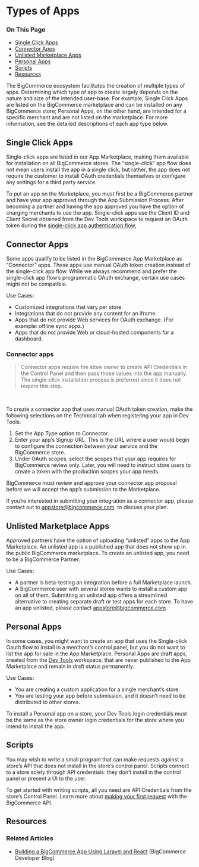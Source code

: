 # Types of Apps

<div class="otp" id="no-index">

### On This Page
- [Single Click Apps](#single-click-apps)
- [Connector Apps](#connector-apps)
- [Unlisted Marketplace Apps](#unlisted-marketplace-apps)
- [Personal Apps](#personal-apps)
- [Scripts](#scripts)
- [Resources](#resources)

</div>

The BigCommerce ecosystem facilitates the creation of multiple types of apps. Determining which type of app to create largely depends on the nature and size of the intended user-base. For example, Single Click Apps are listed on the BigCommerce marketplace and can be installed on any BigCommerce store; Personal Apps, on the other hand, are intended for a specific merchant and are not listed on the marketplace. For more information, see the detailed descriptions of each app type below.

## Single Click Apps

Single-click apps are listed in our App Marketplace, making them available for installation on all BigCommerce stores. The “single-click” app flow does not mean users install the app in a single click, but rather, the app does not require the customer to install OAuth credentials themselves or configure any settings for a third party service.

To put an app on the Marketplace, you must first be a BigCommerce partner and have your app approved through the App Submission Process. After becoming a partner and having the app approved you have the option of charging merchants to use the app.
Single-click apps use the Client ID and Client Secret obtained from the Dev Tools workspace to request an OAuth token during the [single-click app authentication flow.](/api-docs/getting-started/building-apps-bigcommerce/building-apps#building-apps_oauth-summary)

## Connector Apps

Some apps qualify to be listed in the BigCommerce App Marketplace as “Connector” apps. These apps use manual OAuth token creation instead of the single-click app flow.
While we always recommend and prefer the single-click app flow’s programmatic OAuth exchange, certain use cases might not be compatible.

Use Cases:
- Customized integrations that vary per store.
- Integrations that do not provide any content for an iframe.
- Apps that do not provide Web services for OAuth exchange. (For example: offline sync apps.)
- Apps that do not provide Web or cloud-hosted components for a dashboard.

<div class="HubBlock--callout">
<div class="CalloutBlock--info">
<div class="HubBlock-content">

<!-- theme:  -->

### Connector apps
> Connector apps require the store owner to create API Credentials in the Control Panel and then pass those values into the app manually. The single-click installation process is preferred since it does not require this step.

</div>
</div>
</div>

<br>

To create a connector app that uses manual OAuth token creation, make the following selections on the Technical tab when registering your app in Dev Tools:

1. Set the App Type option to Connector.
2. Enter your app’s Signup URL. This is the URL where a user would begin to configure the connection between your service and the BigCommerce store.
3. Under OAuth scopes, select the scopes that your app requires for BigCommerce review only. Later, you will need to instruct store users to create a token with the production scopes your app needs.

BigCommerce must review and approve your connector app proposal before we will accept the app’s submission to the Marketplace.

If you’re interested in submitting your integration as a connector app, please contact out to <a href="mailto:appstore@bigcommerce.com">appstore@bigcommerce.com</a>. to discuss your plan.

## Unlisted Marketplace Apps

Approved partners have the option of uploading “unlisted” apps to the App Marketplace. An unlisted app is a published app that does not show up in the public BigCommerce marketplace. To create an unlisted app, you need to be a BigCommerce Partner.

Use Cases:
- A partner is beta-testing an integration before a full Marketplace launch.
- A BigCommerce user with several stores wants to install a custom app on all of them. Submitting an unlisted app offers a streamlined alternative to creating separate draft or test apps for each store. To have an app unlisted, please contact
 <a href="mailto:appstore@bigcommerce.com">appstore@bigcommerce.com</a>.

## Personal Apps

In some cases, you might want to create an app that uses the Single-click Oauth flow to install in a merchant’s control panel, but you do not want to list the app for sale in the App Marketplace. Personal Apps are draft apps, created from the [Dev Tools](https://devtools.bigcommerce.com/) workspace, that are never published to the App Marketplace and remain in draft status permanently.

Use Cases:
- You are creating a custom application for a single merchant’s store.
- You are testing your app before submission, and it doesn’t need to be distributed to other stores.

To install a Personal app on a store, your Dev Tools login credentials must be the same as the store owner login credentials for the store where you intend to install the app.

## Scripts

You may wish to write a small program that can make requests against a store’s API that does not install in the store’s control panel. Scripts connect to a store solely through API credentials: they don’t install in the control panel or present a UI to the user.

To get started with writing scripts, all you need are API Credentials from the store’s Control Panel.  Learn more about [making your first request](/api-docs/getting-started/basics/making-requests) with the BigCommerce API.

## Resources

### Related Articles
* [Building a BigCommerce App Using Laravel and React](https://medium.com/bigcommerce-developer-blog/building-a-bigcommerce-app-using-laravel-and-react-711ceceb5006) (BigCommerce Developer Blog)
